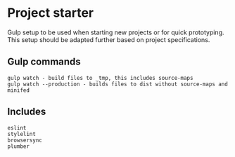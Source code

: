 # Project starter

Gulp setup to be used when starting new projects or for quick prototyping. 
This setup should be adapted further based on project specifications.

## Gulp commands
    gulp watch - build files to _tmp, this includes source-maps
    gulp watch --production - builds files to dist without source-maps and minifed

## Includes
    eslint
    stylelint
    browsersync
    plumber